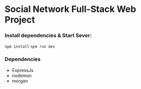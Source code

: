# Social Network Full-Stack Web Project

### Install dependencies & Start Sever:
`npm install`
`npm run dev`

### Dependencies
* ExpressJs
* nodemon
* morgan
